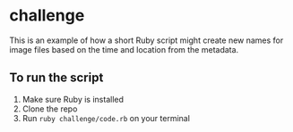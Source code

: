 # challenge

This is an example of how a short Ruby script might create new names for image files based on the time and location from the metadata.

## To run the script

1. Make sure Ruby is installed
2. Clone the repo
3. Run `ruby challenge/code.rb` on your terminal
